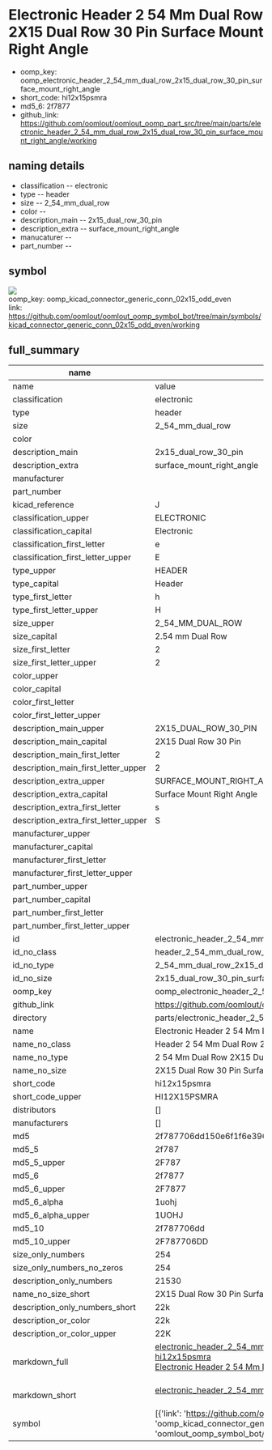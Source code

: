 # Electronic Header 2 54 Mm Dual Row 2X15 Dual Row 30 Pin Surface Mount Right Angle

  
* oomp_key: oomp_electronic_header_2_54_mm_dual_row_2x15_dual_row_30_pin_surface_mount_right_angle 
* short_code: hi12x15psmra
* md5_6: 2f7877  
* github_link: https://github.com/oomlout/oomlout_oomp_part_src/tree/main/parts/electronic_header_2_54_mm_dual_row_2x15_dual_row_30_pin_surface_mount_right_angle/working  
## naming details
* classification -- electronic
* type -- header
* size -- 2_54_mm_dual_row
* color -- 
* description_main -- 2x15_dual_row_30_pin
* description_extra -- surface_mount_right_angle
* manucaturer -- 
* part_number -- 



## symbol

![](symbol/{index}}/working/working_600.png)  
oomp_key: oomp_kicad_connector_generic_conn_02x15_odd_even  
link: https://github.com/oomlout/oomlout_oomp_symbol_bot/tree/main/symbols/kicad_connector_generic_conn_02x15_odd_even/working  


## full_summary
| name | value | 
| --- | --- | 
| name | value | 
| classification | electronic | 
| type | header | 
| size | 2_54_mm_dual_row | 
| color |  | 
| description_main | 2x15_dual_row_30_pin | 
| description_extra | surface_mount_right_angle | 
| manufacturer |  | 
| part_number |  | 
| kicad_reference | J | 
| classification_upper | ELECTRONIC | 
| classification_capital | Electronic | 
| classification_first_letter | e | 
| classification_first_letter_upper | E | 
| type_upper | HEADER | 
| type_capital | Header | 
| type_first_letter | h | 
| type_first_letter_upper | H | 
| size_upper | 2_54_MM_DUAL_ROW | 
| size_capital | 2.54 mm Dual Row | 
| size_first_letter | 2 | 
| size_first_letter_upper | 2 | 
| color_upper |  | 
| color_capital |  | 
| color_first_letter |  | 
| color_first_letter_upper |  | 
| description_main_upper | 2X15_DUAL_ROW_30_PIN | 
| description_main_capital | 2X15 Dual Row 30 Pin | 
| description_main_first_letter | 2 | 
| description_main_first_letter_upper | 2 | 
| description_extra_upper | SURFACE_MOUNT_RIGHT_ANGLE | 
| description_extra_capital | Surface Mount Right Angle | 
| description_extra_first_letter | s | 
| description_extra_first_letter_upper | S | 
| manufacturer_upper |  | 
| manufacturer_capital |  | 
| manufacturer_first_letter |  | 
| manufacturer_first_letter_upper |  | 
| part_number_upper |  | 
| part_number_capital |  | 
| part_number_first_letter |  | 
| part_number_first_letter_upper |  | 
| id | electronic_header_2_54_mm_dual_row_2x15_dual_row_30_pin_surface_mount_right_angle | 
| id_no_class | header_2_54_mm_dual_row_2x15_dual_row_30_pin_surface_mount_right_angle | 
| id_no_type | 2_54_mm_dual_row_2x15_dual_row_30_pin_surface_mount_right_angle | 
| id_no_size | 2x15_dual_row_30_pin_surface_mount_right_angle | 
| oomp_key | oomp_electronic_header_2_54_mm_dual_row_2x15_dual_row_30_pin_surface_mount_right_angle | 
| github_link | https://github.com/oomlout/oomlout_oomp_part_src/tree/main/parts/electronic_header_2_54_mm_dual_row_2x15_dual_row_30_pin_surface_mount_right_angle/working | 
| directory | parts/electronic_header_2_54_mm_dual_row_2x15_dual_row_30_pin_surface_mount_right_angle | 
| name | Electronic Header 2 54 Mm Dual Row 2X15 Dual Row 30 Pin Surface Mount Right Angle | 
| name_no_class | Header 2 54 Mm Dual Row 2X15 Dual Row 30 Pin Surface Mount Right Angle | 
| name_no_type | 2 54 Mm Dual Row 2X15 Dual Row 30 Pin Surface Mount Right Angle | 
| name_no_size | 2X15 Dual Row 30 Pin Surface Mount Right Angle | 
| short_code | hi12x15psmra | 
| short_code_upper | HI12X15PSMRA | 
| distributors | [] | 
| manufacturers | [] | 
| md5 | 2f787706dd150e6f1f6e3963088841f3 | 
| md5_5 | 2f787 | 
| md5_5_upper | 2F787 | 
| md5_6 | 2f7877 | 
| md5_6_upper | 2F7877 | 
| md5_6_alpha | 1uohj | 
| md5_6_alpha_upper | 1UOHJ | 
| md5_10 | 2f787706dd | 
| md5_10_upper | 2F787706DD | 
| size_only_numbers | 254 | 
| size_only_numbers_no_zeros | 254 | 
| description_only_numbers | 21530 | 
| name_no_size_short | 2X15 Dual Row 30 Pin Surface Mount Right Angle | 
| description_only_numbers_short | 22k | 
| description_or_color | 22k | 
| description_or_color_upper | 22K | 
| markdown_full | [electronic_header_2_54_mm_dual_row_2x15_dual_row_30_pin_surface_mount_right_angle](https://github.com/oomlout/oomlout_oomp_part_src/tree/main/parts/electronic_header_2_54_mm_dual_row_2x15_dual_row_30_pin_surface_mount_right_angle/working)<br>[hi12x15psmra](https://github.com/oomlout/oomlout_oomp_part_src/tree/main/parts/electronic_header_2_54_mm_dual_row_2x15_dual_row_30_pin_surface_mount_right_angle/working)<br>[Electronic Header 2 54 Mm Dual Row 2X15 Dual Row 30 Pin Surface Mount Right Angle](https://github.com/oomlout/oomlout_oomp_part_src/tree/main/parts/electronic_header_2_54_mm_dual_row_2x15_dual_row_30_pin_surface_mount_right_angle/working)<br><br> | 
| markdown_short | [electronic_header_2_54_mm_dual_row_2x15_dual_row_30_pin_surface_mount_right_angle](https://github.com/oomlout/oomlout_oomp_part_src/tree/main/parts/electronic_header_2_54_mm_dual_row_2x15_dual_row_30_pin_surface_mount_right_angle/working)<br><br> | 
| symbol | [{'link': 'https://github.com/oomlout/oomlout_oomp_symbol_bot/tree/main/symbols/kicad_connector_generic_conn_02x15_odd_even', 'oomp_key': 'oomp_kicad_connector_generic_conn_02x15_odd_even', 'directory': 'oomlout_oomp_symbol_bot/symbols/kicad_connector_generic_conn_02x15_odd_even//working/working.kicad_sym', 'index': 0}] | 
